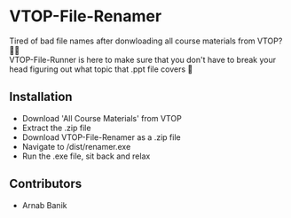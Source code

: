 # VTOP-File-Renamer
Tired of bad file names after donwloading all course materials from VTOP? :face_with_spiral_eyes:  
VTOP-File-Runner is here to make sure that you don't have to break your head figuring out what topic that .ppt file covers :partying_face:	

## Installation
- Download 'All Course Materials' from VTOP
- Extract the .zip file
- Download VTOP-File-Renamer as a .zip file
- Navigate to /dist/renamer.exe
- Run the .exe file, sit back and relax 

## Contributors
- Arnab Banik
